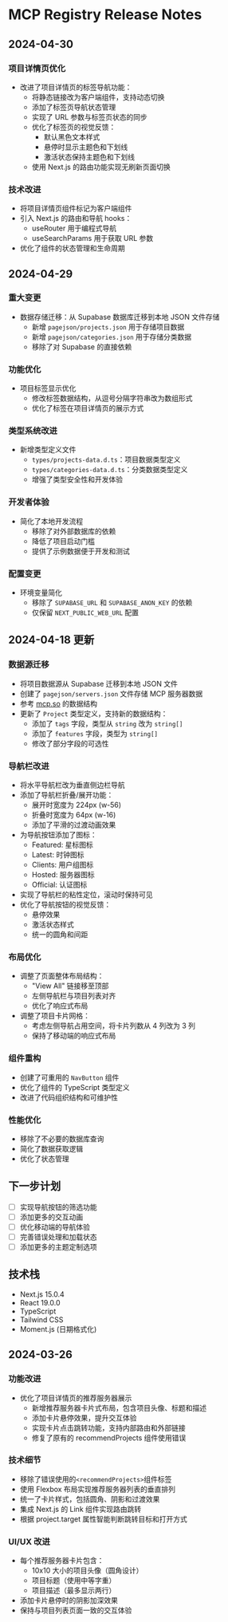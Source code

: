 # MCP Registry Release Notes

## 2024-04-30

### 项目详情页优化

- 改进了项目详情页的标签导航功能：
  - 将静态链接改为客户端组件，支持动态切换
  - 添加了标签页导航状态管理
  - 实现了 URL 参数与标签页状态的同步
  - 优化了标签页的视觉反馈：
    - 默认黑色文本样式
    - 悬停时显示主题色和下划线
    - 激活状态保持主题色和下划线
  - 使用 Next.js 的路由功能实现无刷新页面切换

### 技术改进

- 将项目详情页组件标记为客户端组件
- 引入 Next.js 的路由和导航 hooks：
  - useRouter 用于编程式导航
  - useSearchParams 用于获取 URL 参数
- 优化了组件的状态管理和生命周期

## 2024-04-29

### 重大变更

- 数据存储迁移：从 Supabase 数据库迁移到本地 JSON 文件存储
  - 新增 `pagejson/projects.json` 用于存储项目数据
  - 新增 `pagejson/categories.json` 用于存储分类数据
  - 移除了对 Supabase 的直接依赖

### 功能优化

- 项目标签显示优化
  - 修改标签数据结构，从逗号分隔字符串改为数组形式
  - 优化了标签在项目详情页的展示方式

### 类型系统改进

- 新增类型定义文件
  - `types/projects-data.d.ts`：项目数据类型定义
  - `types/categories-data.d.ts`：分类数据类型定义
  - 增强了类型安全性和开发体验

### 开发者体验

- 简化了本地开发流程
  - 移除了对外部数据库的依赖
  - 降低了项目启动门槛
  - 提供了示例数据便于开发和测试

### 配置变更

- 环境变量简化
  - 移除了 `SUPABASE_URL` 和 `SUPABASE_ANON_KEY` 的依赖
  - 仅保留 `NEXT_PUBLIC_WEB_URL` 配置

## 2024-04-18 更新

### 数据源迁移

- 将项目数据源从 Supabase 迁移到本地 JSON 文件
- 创建了 `pagejson/servers.json` 文件存储 MCP 服务器数据
- 参考 [mcp.so](https://mcp.so/server/github/modelcontextprotocol) 的数据结构
- 更新了 `Project` 类型定义，支持新的数据结构：
  - 添加了 `tags` 字段，类型从 `string` 改为 `string[]`
  - 添加了 `features` 字段，类型为 `string[]`
  - 修改了部分字段的可选性

### 导航栏改进

- 将水平导航栏改为垂直侧边栏导航
- 添加了导航栏折叠/展开功能：
  - 展开时宽度为 224px (w-56)
  - 折叠时宽度为 64px (w-16)
  - 添加了平滑的过渡动画效果
- 为导航按钮添加了图标：
  - Featured: 星标图标
  - Latest: 时钟图标
  - Clients: 用户组图标
  - Hosted: 服务器图标
  - Official: 认证图标
- 实现了导航栏的粘性定位，滚动时保持可见
- 优化了导航按钮的视觉反馈：
  - 悬停效果
  - 激活状态样式
  - 统一的圆角和间距

### 布局优化

- 调整了页面整体布局结构：
  - "View All" 链接移至顶部
  - 左侧导航栏与项目列表对齐
  - 优化了响应式布局
- 调整了项目卡片网格：
  - 考虑左侧导航占用空间，将卡片列数从 4 列改为 3 列
  - 保持了移动端的响应式布局

### 组件重构

- 创建了可重用的 `NavButton` 组件
- 优化了组件的 TypeScript 类型定义
- 改进了代码组织结构和可维护性

### 性能优化

- 移除了不必要的数据库查询
- 简化了数据获取逻辑
- 优化了状态管理

## 下一步计划

- [ ] 实现导航按钮的筛选功能
- [ ] 添加更多的交互动画
- [ ] 优化移动端的导航体验
- [ ] 完善错误处理和加载状态
- [ ] 添加更多的主题定制选项

## 技术栈

- Next.js 15.0.4
- React 19.0.0
- TypeScript
- Tailwind CSS
- Moment.js (日期格式化)

## 2024-03-26

### 功能改进

- 优化了项目详情页的推荐服务器展示
  - 新增推荐服务器卡片式布局，包含项目头像、标题和描述
  - 添加卡片悬停效果，提升交互体验
  - 实现卡片点击跳转功能，支持内部路由和外部链接
  - 修复了原有的 recommendProjects 组件使用错误

### 技术细节

- 移除了错误使用的`<recommendProjects>`组件标签
- 使用 Flexbox 布局实现推荐服务器列表的垂直排列
- 统一了卡片样式，包括圆角、阴影和过渡效果
- 集成 Next.js 的 Link 组件实现路由跳转
- 根据 project.target 属性智能判断跳转目标和打开方式

### UI/UX 改进

- 每个推荐服务器卡片包含：
  - 10x10 大小的项目头像（圆角设计）
  - 项目标题（使用中等字重）
  - 项目描述（最多显示两行）
- 添加卡片悬停时的阴影加深效果
- 保持与项目列表页面一致的交互体验

